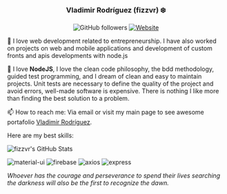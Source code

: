 <p align="center">
	<h3 align="center">Vladimir Rodríguez (fizzvr) ❄️</h3>
</p>

<p align="center">
  <img alt="GitHub followers" src="https://img.shields.io/github/followers/fizzvr?style=social">
  <a href="http://vladimirdev.me"><img alt="Website" src="https://img.shields.io/website-up-down-green-red/http/shields.io.svg"></a>
</p>

💚 I love web development related to entrepreneurship. I have also worked on projects on web and mobile applications and development of custom fronts and apis developments with node.js

🌱 I love **NodeJS**, I love the clean code philosophy, the bdd methodology, guided test programming, and I dream of clean and easy to maintain projects. Unit tests are necessary to define the quality of the project and avoid errors, well-made software is expensive. There is nothing I like more than finding the best solution to a problem.

📫 How to reach me: Via email or visit my main page to see awesome portafolio [Vladimir Rodríguez](http://www.vladimirdev.me/).

<p>Here are my best skills:</p>

<p>
<img src="https://github-readme-stats.vercel.app/api?username=fizzvr&theme=merko&hide_border=true&count_private=true" alt="fizzvr's GitHub Stats" />

<img alt="material-ui" src="https://img.shields.io/badge/Material--UI-latest-yellowgreen" data-canonical-src="https://img.shields.io/badge/Material--UI-done-yellowgreen" style="max-width:100%;"> <img alt="firebase" src="https://img.shields.io/badge/Firebase-latest-yellow" data-canonical-src="https://img.shields.io/badge/Firebase-latest-yellow" style="max-width:100%;"> <img alt="axios" src="https://img.shields.io/badge/Axios-latest-green" data-canonical-src="https://img.shields.io/badge/Axios-latest-green" style="max-width:100%;"> <img alt="express" src="https://img.shields.io/badge/Express-latest-blue" data-canonical-src="https://img.shields.io/badge/Express-latest-blue" style="max-width:100%;"></br>

</p>

*Whoever has the courage and perseverance to spend their lives searching the darkness will also be the first to recognize the dawn.*
